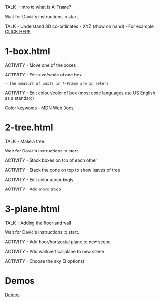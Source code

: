 TALK - Intro to what is A-Frame?

Wait for David's instructions to start.

TALK - Understand 3D co-ordinates
    - XYZ (show on hand)
    - For example [CLICK HERE](https://d2t1xqejof9utc.cloudfront.net/pictures/files/19711/medium.png?1367580819)

1-box.html
==========

ACTIVITY - Move one of the boxes

ACTIVITY - Edit size/scale of one box

    - the measure of units in A-Frame are in meters

ACTIVITY - Edit colour/color of box (most code languages use US English as a standard)

Color keywords - [MDN Web Docs](https://developer.mozilla.org/en-US/docs/Web/CSS/color_value#Color_keywords)

2-tree.html
===========

TALK - Make a tree

Wait for David's instructions to start.


ACTIVITY - Stack boxes on top of each other

ACTIVITY - Stack the cone on top to show leaves of tree

ACTIVITY - Edit color accordingly

ACTIVITY - Add more trees

3-plane.html
============

TALK - Adding the floor and wall

Wait for David's instructions to start.


ACTIVITY - Add floor/horizontal plane to new scene

ACTIVITY - Add wall/vertical plane to new scene

ACTIVITY - Choose the sky (3 options)

Demos
=====

[Demos](demos.md)
